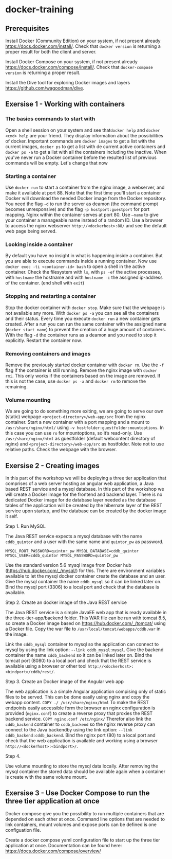 # docker-training

## Prerequisites

Install Docker (Community Edition) on your system, if not present already <https://docs.docker.com/install/>. Check that `docker version` is returning a proper result for both the client and server.

Install Docker Compose on your system, if not present already <https://docs.docker.com/compose/install/>. Check that `docker-compose version` is returning a proper result.

Install the Dive tool for exploring Docker images and layers <https://github.com/wagoodman/dive>.

## Exersise 1 - Working with containers

### The basics commands to start with
Open a shell session on your system and see that`docker help` and `docker <cmd> help` are your friend. 
They display information about the possibilities of docker. 
Important commands are `docker images` to get a list with the current images, `docker ps` to get a list with de current active containers and `docker ps -a` to get a list with all the containers including the inactive. 
When you've never run a Docker container before the resulted list of previous commands will be empty. 
Let's change that now

### Starting a container
Use `docker run` to start a container from the nginx image, a webserver, and make it available at port 88.
Note that the first time you'll start a container Docker will download the needed Docker image from the Docker repository.
You need the flag `-d` to run the server as deamon (the command prompt becomes unresponsive) and the flag `-p hostport:guestport` for port mapping. 
Nginx within the container serves at port 80.
Use `—name` to give your container a manageable name instead of a random ID. 
Use a browser to access the nginx webserver `http://<dockerhost>:88/` and see the default web page being served.

### Looking inside a container
By default you have no insight in what is happening inside a container. 
But you are able to execute commands inside a running container. 
Now use `docker exec -ti <container-id> bash` to open a shell in the active container. 
Check the filesystem with `ls`, with `ps -ef` the active processes, with `hostname` the hostname and with `hostname -i` the assigned ip-address of the container. (end shell with `exit`)

### Stopping and restarting a container
Stop the docker container with `docker stop`. Make sure that the webpage is not available any more.
With `docker ps -a` you can see all the containers and their status.
Every time you execute `docker run` a new container gets created. 
After a run you can run the same container with the assigned name (`docker start name`) to prevent the creation of a huge amount of containers. 
With the flag `-d` the container runs as a deamon and you need to stop it explicitly. 
Restart the container now.

### Removing containers and images
Remove the previously started docker container with `docker rm`. 
Use the `-f` flag if the container is still running.
Remove the nginx image with `docker rmi`. 
This only works if the containers based on the image are removed. 
If this is not the case, use `docker ps -a` and `docker rm` to remove the remaining.

### Volume mounting
We are going to do something more exiting, we are going to serve our own (static) webpage `<project-directory>/web-app/src` from the nginx container. 
Start a new container with a port mapping and a mount to `/usr/share/nginx/html/` using `-v hostfolder:guestfolder:mountoptions`. 
In this case you can use `ro` for mountoptions, so it’s read-only. 
Use `/usr/share/nginx/html` as guestfolder (default webcontent directory of nginx) and `<project-directory>/web-app/src` as hostfolder. 
Note not to use relative paths.
Check the webpage with the browser.


## Exersise 2 - Creating images

In this part of the workshop we will be deploying a three tier application that comprises of a web server hosting an angular web application, a Java based REST service and a mysql database. In this part of the workshop we will create a Docker image for the frontend and backend layer. There is no dedicated Docker image for de database layer needed as the database tables of the application will be created by the hibernate layer of the REST service upon startup, and the database can be created by the docker image it self.

Step 1. Run MySQL

The Java REST service expects a mysql database with the name `cddb_quintor` and a user with the same name and `quintor_pw` as password.

`MYSQL_ROOT_PASSWORD=quintor_pw
MYSQL_DATABASE=cddb_quintor
MYSQL_USER=cddb_quintor
MYSQL_PASSWORD=quintor_pw`

Use the standard version 5.6 mysql image from Docker hub (https://hub.docker.com/_/mysql/) for this. There are environment variables available to let the mysql docker container create the database and an user. Give the mysql container the name `cddb_mysql` so it can be linked later on. Bind the mysql port (3306) to a local port and check that the database is available.

Step 2. Create an docker image of the Java REST service

The Java REST service is a simple JavaEE web app that is ready available in the three-tier-app/backend folder. This WAR file can be run with tomcat 8.5, so create a Docker image based on https://hub.docker.com/_/tomcat/ using a Docker file. Copy the war file to `/usr/local/tomcat/webapps/cddb.war` in the image.

Link the `cddb_mysql` container to mysql so the application can connect to mysql by using the link option: `--link cddb_mysql:mysql`. Give the backend container the name `cddb_backend` so it can be linked later on. Bind the tomcat port (8080) to a local port and check that the REST service is available using a browser or other tool `http://<dockerhost>:<bindport>/cddb/rest/`.

Step 3. Create an Docker image of the Angular web app

The web application is a simple Angular application compising only of static files to be served. This can be done easily using nginx and copy the webapp content.
`COPY ./ /usr/share/nginx/html`
To make the REST endpoints easily accessible form the browser an nginx configuration is provided (`nginx.conf`) to create a reverse proxy that proxies the REST backend service.
`COPY nginx.conf /etc/nginx/`
Therefor also link the `cddb_backend` container to `cddb_backend` so the nginx reverse proxy can connect to the Java backendby using the link option: `--link cddb_backend:cddb_backend`. Bind the nginx port (80) to a local port and check that the web application is available and working using a browser `http://<dockerhost>:<bindport>/`.

Step 4.

Use volume mounting to store the mysql data locally. After removing the mysql container the stored data should be available again when a container is create with the same volume mount.

## Exersise 3 - Use Docker Compose to run the three tier application at once

Docker compose give you the possibility to run multiple containers that are depended on each other at once. Command line options that are needed to link containers, mount volumes and expose ports can be defined is one configuation file.

Create a docker compose yaml configuration file to start up the three tier application at once. Documentation can be found here: https://docs.docker.com/compose/overview/
